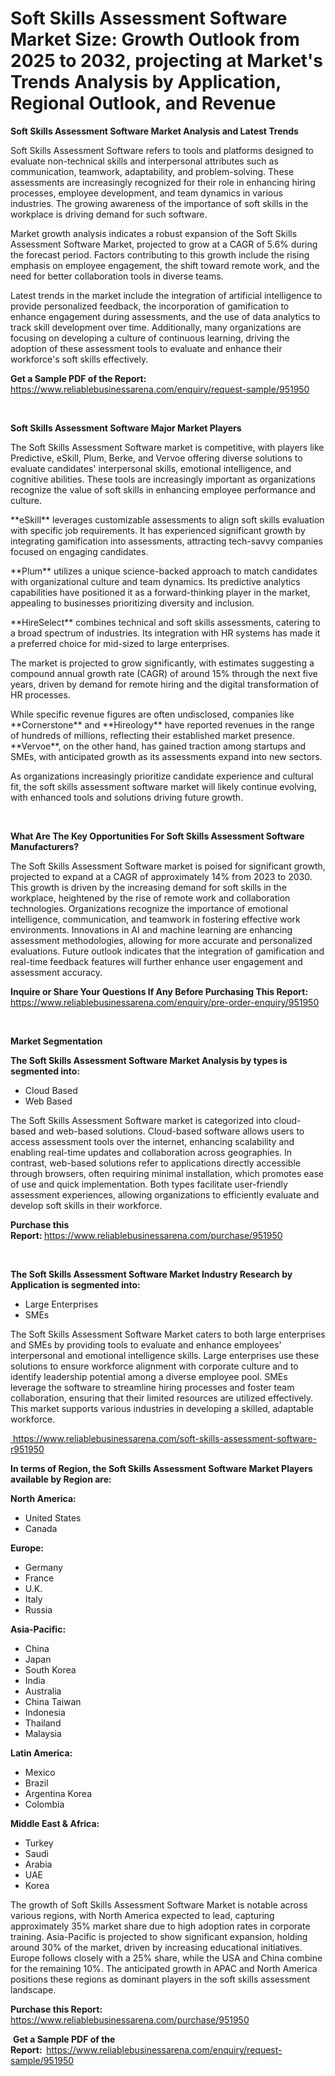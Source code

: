 <p><h1>Soft Skills Assessment Software Market Size: Growth Outlook from 2025 to 2032, projecting at Market's Trends Analysis by Application, Regional Outlook, and Revenue</h1></p><p><strong>Soft Skills Assessment Software Market Analysis and Latest Trends</strong></p>
<p><p>Soft Skills Assessment Software refers to tools and platforms designed to evaluate non-technical skills and interpersonal attributes such as communication, teamwork, adaptability, and problem-solving. These assessments are increasingly recognized for their role in enhancing hiring processes, employee development, and team dynamics in various industries. The growing awareness of the importance of soft skills in the workplace is driving demand for such software.</p><p>Market growth analysis indicates a robust expansion of the Soft Skills Assessment Software Market, projected to grow at a CAGR of 5.6% during the forecast period. Factors contributing to this growth include the rising emphasis on employee engagement, the shift toward remote work, and the need for better collaboration tools in diverse teams. </p><p>Latest trends in the market include the integration of artificial intelligence to provide personalized feedback, the incorporation of gamification to enhance engagement during assessments, and the use of data analytics to track skill development over time. Additionally, many organizations are focusing on developing a culture of continuous learning, driving the adoption of these assessment tools to evaluate and enhance their workforce's soft skills effectively.</p></p>
<p><strong>Get a Sample PDF of the Report:&nbsp;</strong> <a href="https://www.reliablebusinessarena.com/enquiry/request-sample/951950?utm_campaign=2514&utm_medium=2&utm_source=Github&utm_content=ia&utm_term=17042025&utm_id=soft-skills-assessment-software">https://www.reliablebusinessarena.com/enquiry/request-sample/951950</a></p>
<p>&nbsp;</p>
<p><strong>Soft Skills Assessment Software Major Market Players</strong></p>
<p><p>The Soft Skills Assessment Software market is competitive, with players like Predictive, eSkill, Plum, Berke, and Vervoe offering diverse solutions to evaluate candidates' interpersonal skills, emotional intelligence, and cognitive abilities. These tools are increasingly important as organizations recognize the value of soft skills in enhancing employee performance and culture.</p><p>**eSkill** leverages customizable assessments to align soft skills evaluation with specific job requirements. It has experienced significant growth by integrating gamification into assessments, attracting tech-savvy companies focused on engaging candidates.</p><p>**Plum** utilizes a unique science-backed approach to match candidates with organizational culture and team dynamics. Its predictive analytics capabilities have positioned it as a forward-thinking player in the market, appealing to businesses prioritizing diversity and inclusion.</p><p>**HireSelect** combines technical and soft skills assessments, catering to a broad spectrum of industries. Its integration with HR systems has made it a preferred choice for mid-sized to large enterprises. </p><p>The market is projected to grow significantly, with estimates suggesting a compound annual growth rate (CAGR) of around 15% through the next five years, driven by demand for remote hiring and the digital transformation of HR processes.</p><p>While specific revenue figures are often undisclosed, companies like **Cornerstone** and **Hireology** have reported revenues in the range of hundreds of millions, reflecting their established market presence. **Vervoe**, on the other hand, has gained traction among startups and SMEs, with anticipated growth as its assessments expand into new sectors.</p><p>As organizations increasingly prioritize candidate experience and cultural fit, the soft skills assessment software market will likely continue evolving, with enhanced tools and solutions driving future growth.</p></p>
<p>&nbsp;</p>
<p><strong>What Are The Key Opportunities For Soft Skills Assessment Software Manufacturers?</strong></p>
<p><p>The Soft Skills Assessment Software market is poised for significant growth, projected to expand at a CAGR of approximately 14% from 2023 to 2030. This growth is driven by the increasing demand for soft skills in the workplace, heightened by the rise of remote work and collaboration technologies. Organizations recognize the importance of emotional intelligence, communication, and teamwork in fostering effective work environments. Innovations in AI and machine learning are enhancing assessment methodologies, allowing for more accurate and personalized evaluations. Future outlook indicates that the integration of gamification and real-time feedback features will further enhance user engagement and assessment accuracy.</p></p>
<p><strong>Inquire or Share Your Questions If Any Before Purchasing This Report:</strong> <a href="https://www.reliablebusinessarena.com/enquiry/pre-order-enquiry/951950?utm_campaign=2514&utm_medium=2&utm_source=Github&utm_content=ia&utm_term=17042025&utm_id=soft-skills-assessment-software">https://www.reliablebusinessarena.com/enquiry/pre-order-enquiry/951950</a></p>
<p>&nbsp;</p>
<p><strong>Market Segmentation</strong></p>
<p><strong>The Soft Skills Assessment Software Market Analysis by types is segmented into:</strong></p>
<p><ul><li>Cloud Based</li><li>Web Based</li></ul></p>
<p><p>The Soft Skills Assessment Software market is categorized into cloud-based and web-based solutions. Cloud-based software allows users to access assessment tools over the internet, enhancing scalability and enabling real-time updates and collaboration across geographies. In contrast, web-based solutions refer to applications directly accessible through browsers, often requiring minimal installation, which promotes ease of use and quick implementation. Both types facilitate user-friendly assessment experiences, allowing organizations to efficiently evaluate and develop soft skills in their workforce.</p></p>
<p><strong>Purchase this Report:&nbsp;</strong><a href="https://www.reliablebusinessarena.com/purchase/951950?utm_campaign=2514&utm_medium=2&utm_source=Github&utm_content=ia&utm_term=17042025&utm_id=soft-skills-assessment-software">https://www.reliablebusinessarena.com/purchase/951950</a></p>
<p>&nbsp;</p>
<p><strong>The Soft Skills Assessment Software Market Industry Research by Application is segmented into:</strong></p>
<p><ul><li>Large Enterprises</li><li>SMEs</li></ul></p>
<p><p>The Soft Skills Assessment Software Market caters to both large enterprises and SMEs by providing tools to evaluate and enhance employees' interpersonal and emotional intelligence skills. Large enterprises use these solutions to ensure workforce alignment with corporate culture and to identify leadership potential among a diverse employee pool. SMEs leverage the software to streamline hiring processes and foster team collaboration, ensuring that their limited resources are utilized effectively. This market supports various industries in developing a skilled, adaptable workforce.</p></p>
<p><a href="https://www.reliablebusinessarena.com/soft-skills-assessment-software-r951950?utm_campaign=2514&utm_medium=2&utm_source=Github&utm_content=ia&utm_term=17042025&utm_id=soft-skills-assessment-software">&nbsp;https://www.reliablebusinessarena.com/soft-skills-assessment-software-r951950</a></p>
<p><strong>In terms of Region, the Soft Skills Assessment Software Market Players available by Region are:</strong></p>
<p>
    <p> <strong> North America: </strong>
        <ul>
            <li>United States</li>
            <li>Canada</li>
        </ul>
        </p> 
    <p> <strong> Europe: </strong>
        <ul>
            <li>Germany</li>
            <li>France</li>
            <li>U.K.</li>
            <li>Italy</li>
            <li>Russia</li>
        </ul>
        </p> 
    <p> <strong> Asia-Pacific: </strong>
        <ul>
            <li>China</li>
            <li>Japan</li>
            <li>South Korea</li>
            <li>India</li>
            <li>Australia</li>
            <li>China Taiwan</li>
            <li>Indonesia</li>
            <li>Thailand</li>
            <li>Malaysia</li>
        </ul>
        </p> 
    <p> <strong> Latin America: </strong>
        <ul>
            <li>Mexico</li>
            <li>Brazil</li>
            <li>Argentina Korea</li>
            <li>Colombia</li>
        </ul>
        </p> 
    <p> <strong> Middle East & Africa: </strong>
        <ul>
            <li>Turkey</li>
            <li>Saudi</li>
            <li>Arabia</li>
            <li>UAE</li>
            <li>Korea</li>
        </ul>
    </p>
    </p>
<p><p>The growth of Soft Skills Assessment Software Market is notable across various regions, with North America expected to lead, capturing approximately 35% market share due to high adoption rates in corporate training. Asia-Pacific is projected to show significant expansion, holding around 30% of the market, driven by increasing educational initiatives. Europe follows closely with a 25% share, while the USA and China combine for the remaining 10%. The anticipated growth in APAC and North America positions these regions as dominant players in the soft skills assessment landscape.</p></p>
<p><strong>Purchase this Report: </strong><a href="https://www.reliablebusinessarena.com/purchase/951950?utm_campaign=2514&utm_medium=2&utm_source=Github&utm_content=ia&utm_term=17042025&utm_id=soft-skills-assessment-software">https://www.reliablebusinessarena.com/purchase/951950</a></p>
<p>&nbsp;<strong>Get a Sample PDF of the Report:&nbsp;&nbsp;</strong><a href="https://www.reliablebusinessarena.com/enquiry/request-sample/951950?utm_campaign=2514&utm_medium=2&utm_source=Github&utm_content=ia&utm_term=17042025&utm_id=soft-skills-assessment-software">https://www.reliablebusinessarena.com/enquiry/request-sample/951950</a></p>
<p><strong></strong></p>
<p><p></p><p></p><p></p></p>